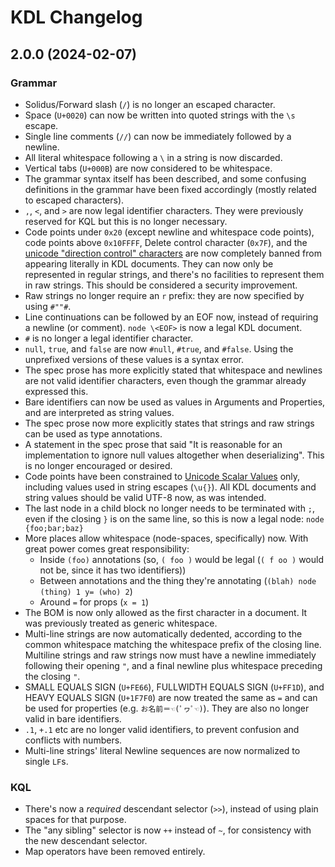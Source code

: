 # KDL Changelog

## 2.0.0 (2024-02-07)

### Grammar

* Solidus/Forward slash (`/`) is no longer an escaped character.
* Space (`U+0020`) can now be written into quoted strings with the `\s`
  escape.
* Single line comments (`//`) can now be immediately followed by a newline.
* All literal whitespace following a `\` in a string is now discarded.
* Vertical tabs (`U+000B`) are now considered to be whitespace.
* The grammar syntax itself has been described, and some confusing definitions
  in the grammar have been fixed accordingly (mostly related to escaped
  characters).
* `,`, `<`, and `>` are now legal identifier characters. They were previously
  reserved for KQL but this is no longer necessary.
* Code points under `0x20` (except newline and whitespace code points), code
  points above `0x10FFFF`, Delete control character (`0x7F`), and the [unicode
  "direction control"
  characters](https://www.w3.org/International/questions/qa-bidi-unicode-controls)
  are now completely banned from appearing literally in KDL documents. They
  can now only be represented in regular strings, and there's no facilities to
  represent them in raw strings. This should be considered a security
  improvement.
* Raw strings no longer require an `r` prefix: they are now specified by using
  `#""#`.
* Line continuations can be followed by an EOF now, instead of requiring a
  newline (or comment). `node \<EOF>` is now a legal KDL document.
* `#` is no longer a legal identifier character.
* `null`, `true`, and `false` are now `#null`, `#true`, and `#false`. Using
  the unprefixed versions of these values is a syntax error.
* The spec prose has more explicitly stated that whitespace and newlines are
  not valid identifier characters, even though the grammar already expressed
  this.
* Bare identifiers can now be used as values in Arguments and Properties, and are interpreted as string values.
* The spec prose now more explicitly states that strings and raw strings can
  be used as type annotations.
* A statement in the spec prose that said "It is reasonable for an
  implementation to ignore null values altogether when deserializing". This is
  no longer encouraged or desired.
* Code points have been constrained to [Unicode Scalar
  Values](https://unicode.org/glossary/#unicode_scalar_value) only, including
  values used in string escapes (`\u{}`). All KDL documents and string values
  should be valid UTF-8 now, as was intended.
* The last node in a child block no longer needs to be terminated with `;`,
  even if the closing `}` is on the same line, so this is now a legal node:
  `node {foo;bar;baz}`
* More places allow whitespace (node-spaces, specifically) now. With great
  power comes great responsibility:
  * Inside `(foo)` annotations (so, `( foo )` would be legal (`( f oo )` would
    not be, since it has two identifiers))
  * Between annotations and the thing they're annotating (`(blah) node (thing)
    1 y= (who) 2`)
  * Around `=` for props (`x = 1`)
* The BOM is now only allowed as the first character in a document. It was
  previously treated as generic whitespace.
* Multi-line strings are now automatically dedented, according to the common
  whitespace matching the whitespace prefix of the closing line. Multiline
  strings and raw strings now must have a newline immediately following their
  opening `"`, and a final newline plus whitespace preceding the closing `"`.
* SMALL EQUALS SIGN (`U+FE66`), FULLWIDTH EQUALS SIGN (`U+FF1D`), and HEAVY
  EQUALS SIGN (`U+1F7F0`) are now treated the same as `=` and can be used for
  properties (e.g. `お名前＝☜(ﾟヮﾟ☜)`). They are also no longer valid in bare
  identifiers.
* `.1`, `+.1` etc are no longer valid identifiers, to prevent confusion and
  conflicts with numbers.
* Multi-line strings' literal Newline sequences are now normalized to single
  `LF`s.

### KQL

* There's now a _required_ descendant selector (`>>`), instead of using plain
  spaces for that purpose.
* The "any sibling" selector is now `++` instead of `~`, for consistency with
  the new descendant selector.
* Map operators have been removed entirely.
